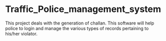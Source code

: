 # Traffic_Police_management_system
This project deals with the generation of challan. This software will help police to login and manage the various types of records pertaining to his/her violator.
